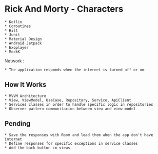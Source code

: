 # Rick And Morty - Characters

	* Kotlin
	* Coroutines
	* Hilt
	* Junit
	* Material Design
	* Android Jetpack
    * Exoplayer
    * MockK

Network :

    * The application responds when the internet is turned off or on

## How It Works

    * MVVM Architecture
    * View, ViewModel, UseCase, Repository, Service, ApiClient
    * Services classes in order to handle specific logic in repositories
    * Observer pattern communitacion between view and view model

## Pending

    * Save the responses with Room and load them when the app don't have internet
    * Define responses for specific exceptions in service classes
    * Add the back button in views


